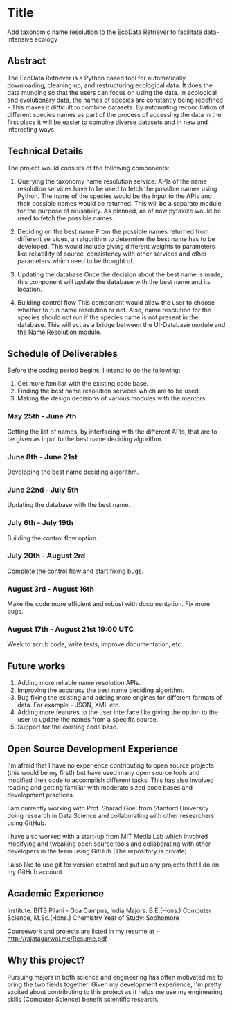 # Title

Add taxonomic name resolution to the EcoData Retriever to facilitate data-intensive ecology

## Abstract

The EcoData Retriever is a Python based tool for automatically downloading, cleaning up, and restructuring ecological data. It does the data munging so that the users can focus on using the data.
In ecological and evolutionary data, the names of species are constantly being redefined - This makes it difficult to combine datasets. By automating reconciliation of different species names as part of the process of accessing the data in the first place it will be easier to combine diverse datasets and in new and interesting ways.

## Technical Details

The project would consists of the following components:

1. Querying the taxonomy name resolution service:
APIs of the name resolution services have to be used to fetch the possible names using Python. The name of the species would be the input to the APIs and their possible names would be returned. This will be a separate module for the purpose of reusability. As planned, as of now pytaxize would be used to fetch the possible names.

2. Deciding on the best name
From the possible names returned from different services, an algorithm to determine the best name has to be developed. This would include giving different weights to parameters like reliability of source, consistency with other services and other parameters which need to be thought of. 

3. Updating the database
Once the decision about the best name is made, this component will update the database with the best name and its location.

4. Building control flow
This component would allow the user to choose whether to run name resolution or not. Also, name resolution for the species should not run if the species name is not present in the database. This will act as a bridge between the UI-Database module and the Name Resolution module.


## Schedule of Deliverables

Before the coding period begins, I intend to do the following:
1. Get more familiar with the existing code base.
2. Finding the best name resolution services which are to be used.
3. Making the design decisions of various modules with the mentors.

### May 25th -  June 7th

Getting the list of names, by interfacing with the different APIs, that are to be given as input to the best name deciding algorithm.  

### June 8th - June 21st

Developing the best name deciding algorithm. 

### June 22nd - July 5th

Updating the database with the best name.

### July 6th - July 19th

Building the control flow option. 

### July 20th - August 2rd

Complete the control flow and start fixing bugs.

### August 3rd - August 16th

Make the code more efficient and robust with documentation. Fix more bugs.

### August 17th - August 21st 19:00 UTC

Week to scrub code, write tests, improve documentation, etc.

## Future works

1. Adding more reliable name resolution APIs.
2. Improving the accuracy the best name deciding algorithm.
3. Bug fixing the existing and adding more engines for different formats of data. For example - JSON, XML etc.
4. Adding more features to the user interface like giving the option to the user to update the names from a specific source.
5. Support for the existing code base.

## Open Source Development Experience

I'm afraid that I have no experience contributing to open source projects (this would be my first!) but have used many open source tools and modified their code to accomplish different tasks. This has also involved reading and getting familiar with moderate sized code bases and development practices.

I am currently working with Prof. Sharad Goel from Stanford University doing research in Data Science and collaborating with other researchers using GitHub.

I have also worked with a start-up from MIT Media Lab which involved modifying and tweaking open source tools and collaborating with other developers in the team using GitHub (The repository is private).

I also like to use git for version control and put up any projects that I do on my GitHub account.


## Academic Experience

Institute: BITS Pilani - Goa Campus, India
Majors: B.E.(Hons.) Computer Science, M.Sc.(Hons.) Chemistry
Year of Study: Sophomore

Coursework and projects are listed in my resume at - http://rajatagarwal.me/Resume.pdf


## Why this project?

Pursuing majors in both science and engineering has often motivated me to bring the two fields together. Given my development experience, I'm pretty excited about contributing to this project as it helps me use my engineering skills (Computer Science) benefit scientific research.